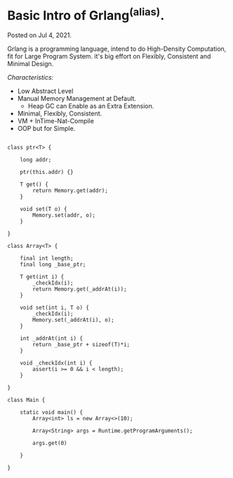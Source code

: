 

# Basic Intro of Grlang<sup>(alias)</sup>. 
Posted on Jul 4, 2021.

Grlang is a programming language, intend to do High-Density Computation, 
fit for Large Program System. it's big effort on Flexibly, Consistent and Minimal Design.

*Characteristics:*
- Low Abstract Level
- Manual Memory Management at Default.
  - Heap GC can Enable as an Extra Extension.
- Minimal, Flexibly, Consistent.
- VM + InTime-Nat-Compile
- OOP but for Simple.



```

class ptr<T> {

    long addr;
    
    ptr(this.addr) {}
    
    T get() {
        return Memory.get(addr);
    }
    
    void set(T o) {
        Memory.set(addr, o);
    }

}

class Array<T> {

    final int length;
    final long _base_ptr;

    T get(int i) {
        _checkIdx(i);
        return Memory.get(_addrAt(i));
    }
    
    void set(int i, T o) {
        _checkIdx(i);
        Memory.set(_addrAt(i), o);
    }

    int _addrAt(int i) {
        return _base_ptr + sizeof(T)*i;
    }
    
    void _checkIdx(int i) {
        assert(i >= 0 && i < length);
    }
    
}

class Main {

    static void main() {
        Array<int> ls = new Array<>(10);
    
        Array<String> args = Runtime.getProgramArguments();
        
        args.get(0)
        
    }

}

```